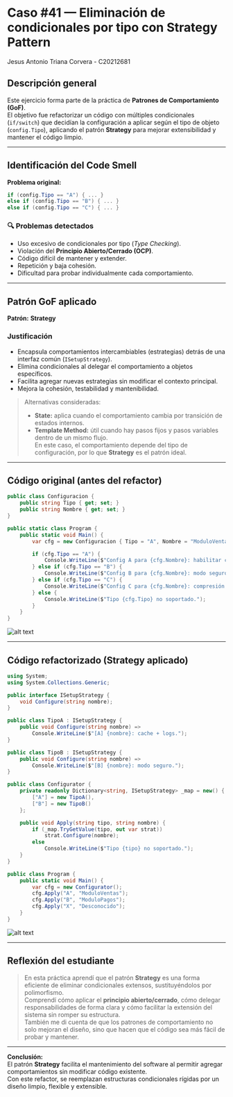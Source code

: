 #  Caso #41 — Eliminación de condicionales por tipo con Strategy Pattern
Jesus Antonio Triana Corvera - C20212681

## Descripción general
Este ejercicio forma parte de la práctica de **Patrones de Comportamiento (GoF)**.  
El objetivo fue refactorizar un código con múltiples condicionales (`if/switch`) que decidían la configuración a aplicar según el tipo de objeto (`config.Tipo`), aplicando el patrón **Strategy** para mejorar extensibilidad y mantener el código limpio.

---

## Identificación del Code Smell

**Problema original:**
```csharp
if (config.Tipo == "A") { ... }
else if (config.Tipo == "B") { ... }
else if (config.Tipo == "C") { ... }
```

### 🔍 Problemas detectados
- Uso excesivo de condicionales por tipo (*Type Checking*).
- Violación del **Principio Abierto/Cerrado (OCP)**.
- Código difícil de mantener y extender.
- Repetición y baja cohesión.
- Dificultad para probar individualmente cada comportamiento.

---

## Patrón GoF aplicado

**Patrón:**  **Strategy**

### Justificación
- Encapsula comportamientos intercambiables (estrategias) detrás de una interfaz común (`ISetupStrategy`).
- Elimina condicionales al delegar el comportamiento a objetos específicos.
- Facilita agregar nuevas estrategias sin modificar el contexto principal.
- Mejora la cohesión, testabilidad y mantenibilidad.

> Alternativas consideradas:
> - **State:** aplica cuando el comportamiento cambia por transición de estados internos.  
> - **Template Method:** útil cuando hay pasos fijos y pasos variables dentro de un mismo flujo.  
> En este caso, el comportamiento depende del tipo de configuración, por lo que **Strategy** es el patrón ideal.

---


## Código original (antes del refactor)

```csharp
public class Configuracion {
    public string Tipo { get; set; }
    public string Nombre { get; set; }
}

public static class Program {
    public static void Main() {
        var cfg = new Configuracion { Tipo = "A", Nombre = "ModuloVentas" };

        if (cfg.Tipo == "A") {
            Console.WriteLine($"Config A para {cfg.Nombre}: habilitar cache y logs.");
        } else if (cfg.Tipo == "B") {
            Console.WriteLine($"Config B para {cfg.Nombre}: modo seguro y validaciones extra.");
        } else if (cfg.Tipo == "C") {
            Console.WriteLine($"Config C para {cfg.Nombre}: compresión y métricas.");
        } else {
            Console.WriteLine($"Tipo {cfg.Tipo} no soportado.");
        }
    }
}
```

![alt text](image-3.png)

---

## Código refactorizado (Strategy aplicado)

```csharp
using System;
using System.Collections.Generic;

public interface ISetupStrategy {
    void Configure(string nombre);
}

public class TipoA : ISetupStrategy {
    public void Configure(string nombre) =>
        Console.WriteLine($"[A] {nombre}: cache + logs.");
}

public class TipoB : ISetupStrategy {
    public void Configure(string nombre) =>
        Console.WriteLine($"[B] {nombre}: modo seguro.");
}

public class Configurator {
    private readonly Dictionary<string, ISetupStrategy> _map = new() {
        ["A"] = new TipoA(),
        ["B"] = new TipoB()
    };

    public void Apply(string tipo, string nombre) {
        if (_map.TryGetValue(tipo, out var strat))
            strat.Configure(nombre);
        else
            Console.WriteLine($"Tipo {tipo} no soportado.");
    }
}

public class Program {
    public static void Main() {
        var cfg = new Configurator();
        cfg.Apply("A", "ModuloVentas");
        cfg.Apply("B", "ModuloPagos");
        cfg.Apply("X", "Desconocido");
    }
}

```
![alt text](image.png)

---

## Reflexión del estudiante

> En esta práctica aprendí que el patrón **Strategy** es una forma eficiente de eliminar condicionales extensos, sustituyéndolos por polimorfismo.  
> Comprendí cómo aplicar el **principio abierto/cerrado**, cómo delegar responsabilidades de forma clara y cómo facilitar la extensión del sistema sin romper su estructura.  
> También me di cuenta de que los patrones de comportamiento no solo mejoran el diseño, sino que hacen que el código sea más fácil de probar y mantener.

---

**Conclusión:**  
El patrón **Strategy** facilita el mantenimiento del software al permitir agregar comportamientos sin modificar código existente.  
Con este refactor, se reemplazan estructuras condicionales rígidas por un diseño limpio, flexible y extensible.
